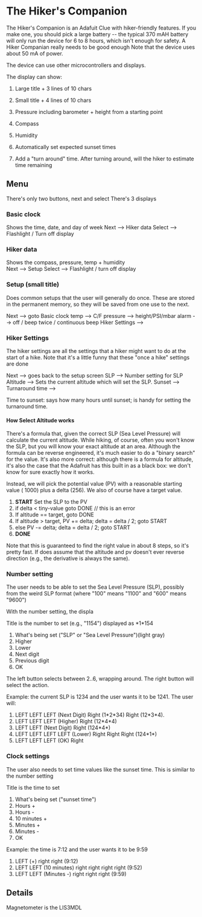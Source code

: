 # The Hiker's Companion

The Hiker's Companion is an Adafuit Clue with hiker-friendly features. If you make one, you should pick a large battery -- the typical 370 mAH battery will only run the device for 6 to 8 hours, which isn't enough for safety. A Hiker Companian really needs to be good enough Note that the device uses about 50 mA of power.

The device can use other microcontrollers and displays.

The display can show: 
1. Large title + 3 lines of 10 chars
2. Small title + 4 lines of 10 chars


1. Pressure including barometer + height from a starting point
2. Compass
3. Humidity
4. Automatically set expected sunset times
5. Add a "turn around" time. After turning around, will the hiker to estimate time remaining


## Menu

There's only two buttons, next and select
There's 3 displays

### Basic clock
Shows the time, date, and day of week
Next --> Hiker data
Select --> Flashlight / Turn off display

### Hiker data
Shows the compass, pressure, temp + humidity  
Next --> Setup
Select --> Flashlight / turn off display

### Setup (small title)
Does common setups that the user will generally do once. These are stored in the permanent memory, so they will be saved from one use to the next.

Next --> goto Basic clock
temp --> C/F
pressure --> height/PSI/mbar
alarm --> off / beep twice / continuous beep
Hiker Settings --> 

### Hiker Settings
The hiker settings are all the settings that a hiker might want to do at the start of a hike. Note that it's a little funny that these "once a hike" settings are done 

Next --> goes back to the setup screen
SLP --> Number setting for SLP
Altitude --> Sets the current altitude which will set the SLP.
Sunset --> 
Turnaround time --> 

Time to sunset: says how many hours until sunset; is handy for setting the turnaround time.


#### How Select Altitude works

There's a formula that, given the correct SLP (Sea Level Pressure) will calculate the current altitude. While hiking, of course, often you won't know the SLP, but you will know your exact altitude at an area. Although the formula can be reverse engineered, it's much easier to do a "binary search" for the value. It's also more correct: although there is a formula for altitude, it's also the case that the Adafruit has this built in as a black box: we don't know for sure exactly how it works.

Instead, we will pick the potential value (PV) with a reasonable starting value ( 1000) plus a  delta (256). We also of course have a target value. 

1. **START** Set the SLP to the PV
2. if delta < tiny-value goto DONE // this is an error
2. If altitude == target, goto DONE
3. If altitude > target, PV += delta; delta = delta / 2; goto START
4. else PV -= delta; delta = delta / 2; goto START
5. **DONE**

Note that this is guaranteed to find the right value in about 8 steps, so it's pretty fast. If does assume that the altitude and pv doesn't ever reverse direction (e.g., the derivative is always the same).



### Number setting

The user needs to be able to set the Sea Level Pressure (SLP), possibly from the weird SLP format (where "100" means "1100" and "600" means "9600")

With the number setting, the displa

Title is the number to set (e.g., "1154") displayed as \*1\*154
1. What's being set ("SLP" or "Sea Level Pressure")(light gray)
2. Higher
3. Lower
4. Next digit
5. Previous digit
6. OK

The left button selects between 2..6, wrapping around. The right button will select the action. 

Example: the current SLP is 1234 and the user wants it to be 1241. The user will:
1. LEFT LEFT LEFT (Next Digit) Right (1\*2\*34) Right (12\*3\*4). 
2. LEFT LEFT LEFT (Higher) Right (12\*4\*4)
3. LEFT LEFT (Next Digit) Right (124\*4\*)
4. LEFT LEFT LEFT LEFT (Lower) Right Right Right (124\*1\*)
5. LEFT LEFT LEFT (OK) Right



### Clock settings

The user also needs to set time values like the sunset time. This is similar to the number setting

Title is the time to set
1. What's being set ("sunset time")
2. Hours +
3. Hours -
5. 10 minutes +
6. Minutes +
7. Minutes -
7. OK

Example: the time is 7:12 and the user wants it to be 9:59
1. LEFT (+) right right (9:12)
2. LEFT LEFT (10 minutes) right right right right (9:52)
3. LEFT LEFT (Minutes -) right right right (9:59)

## Details

Magnetometer is the LIS3MDL
